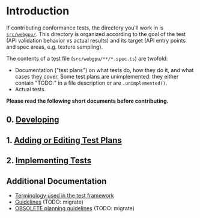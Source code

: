 # Introduction

If contributing conformance tests, the directory you'll work in is [`src/webgpu/`](../src/webgpu/).
This directory is organized according to the goal of the test (API validation behavior vs
actual results) and its target (API entry points and spec areas, e.g. texture sampling).

The contents of a test file (`src/webgpu/**/*.spec.ts`) are twofold:

- Documentation ("test plans") on what tests do, how they do it, and what cases they cover.
  Some test plans are unimplemented: they either contain "TODO:" in a file description or are
  `.unimplemented()`.
- Actual tests.

**Please read the following short documents before contributing.**

## 0. [Developing](developing.md)

## 1. [Adding or Editing Test Plans](plans.md)

## 2. [Implementing Tests](tests.md)

## Additional Documentation

- [Terminology used in the test framework](more/terms.md)
- [Guidelines](https://github.com/gpuweb/gpuweb/wiki/WebGPU-CTS-guidelines) (TODO: migrate)
- [OBSOLETE planning guidelines](https://hackmd.io/@webgpu/H1MwoqqAU) (TODO: migrate)
